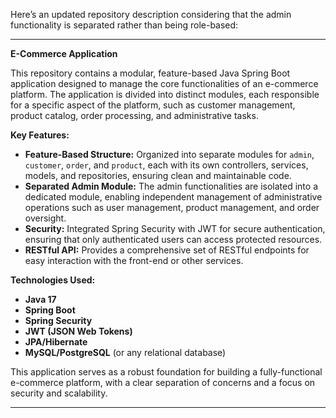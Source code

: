 Here’s an updated repository description considering that the admin functionality is separated rather than being role-based:

---

**E-Commerce Application**

This repository contains a modular, feature-based Java Spring Boot application designed to manage the core functionalities of an e-commerce platform. The application is divided into distinct modules, each responsible for a specific aspect of the platform, such as customer management, product catalog, order processing, and administrative tasks.

**Key Features:**
- **Feature-Based Structure:** Organized into separate modules for `admin`, `customer`, `order`, and `product`, each with its own controllers, services, models, and repositories, ensuring clean and maintainable code.
- **Separated Admin Module:** The admin functionalities are isolated into a dedicated module, enabling independent management of administrative operations such as user management, product management, and order oversight.
- **Security:** Integrated Spring Security with JWT for secure authentication, ensuring that only authenticated users can access protected resources.
- **RESTful API:** Provides a comprehensive set of RESTful endpoints for easy interaction with the front-end or other services.

**Technologies Used:**
- **Java 17**
- **Spring Boot**
- **Spring Security**
- **JWT (JSON Web Tokens)**
- **JPA/Hibernate**
- **MySQL/PostgreSQL** (or any relational database)

This application serves as a robust foundation for building a fully-functional e-commerce platform, with a clear separation of concerns and a focus on security and scalability.

---
